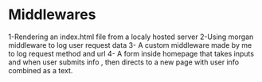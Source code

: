 # Middlewares
1-Rendering an index.html file from a localy hosted server 2-Using morgan middleware to log user request data 3- A custom middleware made by me to log request method and url 4- A form inside homepage that takes inputs and when user submits info , then directs to a new page with user info combined as a text.
